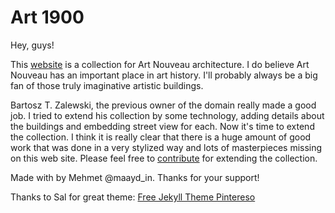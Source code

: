 # Art 1900

Hey, guys!

This [website](https://art1900.info) is a collection for Art Nouveau architecture. I do believe Art Nouveau has an important place in art history. I'll probably always be a big fan of those truly imaginative artistic buildings.

Bartosz T. Zalewski, the previous owner of the domain really made a good job. I tried to extend his collection by some technology, adding details about the buildings and embedding street view for each. Now it's time to extend the collection. I think it is really clear that there is a huge amount of good work that was done in a very stylized way and lots of masterpieces missing on this web site. Please feel free to [contribute]({{site.baseurl}}/contribute) for extending the collection.

Made with <i class="fa fa-heart text-danger"></i> by Mehmet @maayd_in. Thanks for your support!

Thanks to Sal for great theme: [Free Jekyll Theme Pintereso](https://github.com/wowthemesnet/template-pintereso-bootstrap-jekyll)
